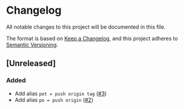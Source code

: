 # Changelog

All notable changes to this project will be documented in this file.

The format is based on [Keep a Changelog](https://keepachangelog.com/en/1.0.0/),
and this project adheres to [Semantic Versioning](https://semver.org/spec/v2.0.0.html).

## [Unreleased]

### Added

- Add alias `pot = push origin tag` ([#3](https://github.com/josefpihrt/josefpihrt.github.io/pull/3))
- Add alias `po = push origin` ([#2](https://github.com/josefpihrt/josefpihrt.github.io/pull/2))
